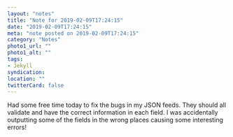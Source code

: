 ```yaml
---
layout: "notes"
title: "Note for 2019-02-09T17:24:15"
date: "2019-02-09T17:24:15"
meta: "note posted on 2019-02-09T17:24:15"
category: "Notes"
photo1_url: ""
photo1_alt: ""
tags:
- Jekyll
syndication: 
location: ""
twitterCard: false
---
```

Had some free time today to fix the bugs in my JSON feeds. They should all validate and have the correct information in each field. I was accidentally outputting some of the fields in the wrong places causing some interesting errors!
